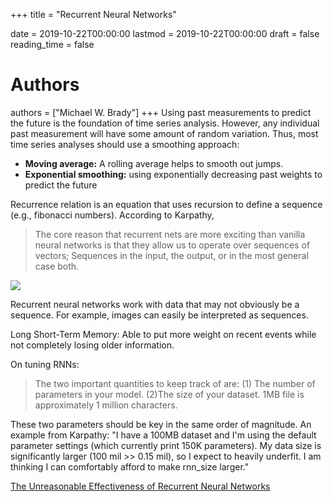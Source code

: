 +++
title = "Recurrent Neural Networks"

date = 2019-10-22T00:00:00
lastmod = 2019-10-22T00:00:00
draft = false
reading_time = false

# Authors
authors = ["Michael W. Brady"]
+++
Using past measurements to predict the future is the foundation of time series analysis. However, any individual past measurement will have some amount of random variation. Thus, most time series analyses should use a smoothing approach: 

- **Moving average:** A rolling average helps to smooth out jumps.
- **Exponential smoothing:** using exponentially decreasing past weights to predict the future

Recurrence relation is an equation that uses recursion to define a sequence (e.g., fibonacci numbers). According to Karpathy,

> The core reason that recurrent nets are more exciting than vanilla neural networks is that they allow us to operate over sequences of vectors; Sequences in the input, the output, or in the most general case both.

![](https://karpathy.github.io/assets/rnn/diags.jpeg)

Recurrent neural networks work with data that may not obviously be a sequence. For example, images can easily be interpreted as sequences. 

Long Short-Term Memory: Able to put more weight on recent events while not completely losing older information. 

On tuning RNNs:

> The two important quantities to keep track of are: (1) The number of parameters in your model. (2)The size of your dataset. 1MB file is approximately 1 million characters.

These two parameters should be key in the same order of magnitude. An example from Karpathy: "I have a 100MB dataset and I'm using the default parameter settings (which currently print 150K parameters). My data size is significantly larger (100 mil >> 0.15 mil), so I expect to heavily underfit. I am thinking I can comfortably afford to make rnn_size larger."

[The Unreasonable Effectiveness of Recurrent Neural Networks](https://karpathy.github.io/2015/05/21/rnn-effectiveness/)